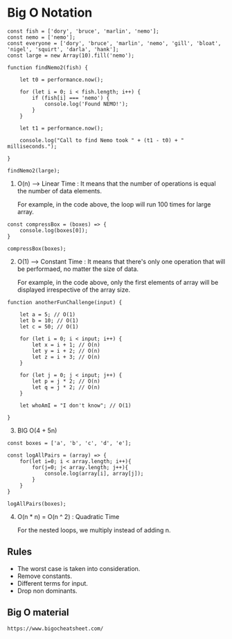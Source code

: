 # Big O Notation

```
const fish = ['dory', 'bruce', 'marlin', 'nemo'];
const nemo = ['nemo'];
const everyone = ['dory', 'bruce', 'marlin', 'nemo', 'gill', 'bloat', 'nigel', 'squirt', 'darla', 'hank'];
const large = new Array(10).fill('nemo');

function findNemo2(fish) {

    let t0 = performance.now();

    for (let i = 0; i < fish.length; i++) {
        if (fish[i] === 'nemo') {
            console.log('Found NEMO!');
        }
    }

    let t1 = performance.now();

    console.log("Call to find Nemo took " + (t1 - t0) + " milliseconds.");

}

findNemo2(large);
```

1. O(n) --> Linear Time : It means that the number of operations is equal the number of data elements.
 
    For example, in the code above, the loop will run 100 times for large array.


```
const compressBox = (boxes) => {
    console.log(boxes[0]);
}

compressBox(boxes);
```

2. O(1) --> Constant Time : It means that there's only one operation that will be performaed, no matter the size of data.

    For example, in the code above, only the first elements of array will be displayed irrespective of the array size.

```
function anotherFunChallenge(input) {

    let a = 5; // O(1)
    let b = 10; // O(1)
    let c = 50; // O(1)

    for (let i = 0; i < input; i++) {
        let x = i + 1; // O(n)
        let y = i + 2; // O(n)
        let z = i + 3; // O(n)
    }

    for (let j = 0; j < input; j++) {
        let p = j * 2; // O(n)
        let q = j * 2; // O(n)
    }

    let whoAmI = "I don't know"; // O(1)
    
}
```

3. BIG O(4 + 5n)

```
const boxes = ['a', 'b', 'c', 'd', 'e'];

const logAllPairs = (array) => {
    for(let i=0; i < array.length; i++){
        for(j=0; j< array.length; j++){
            console.log(array[i], array[j]);
        }
    }
}

logAllPairs(boxes);
```

4. O(n * n) = O(n ^ 2) : Quadratic Time

    For the nested loops, we multiply instead of adding n.

## Rules

- The worst case is taken into consideration.
- Remove constants.
- Different terms for input.
- Drop non dominants.

## Big O material

    https://www.bigocheatsheet.com/